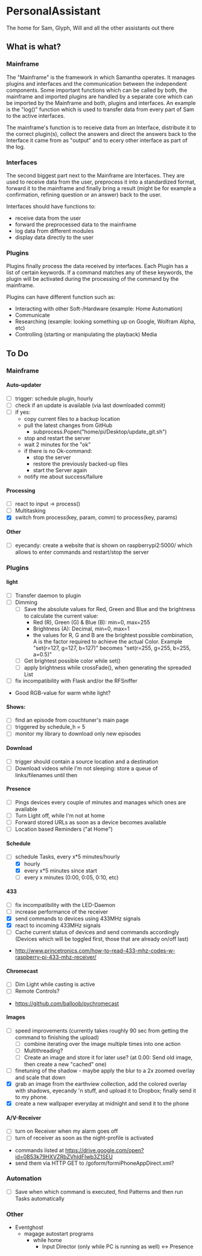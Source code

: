# PersonalAssistant
The home for Sam, Glyph, Will and all the other assistants out there

## What is what?

### Mainframe

The "Mainframe" is the framework in which Samantha operates.
It manages plugins and interfaces and the communication between the independent components. Some important functions which can be called by both, the mainframe and imported plugins are handled by a separate core which can be imported by the Mainframe and both, plugins and interfaces. An example is the "log()" function which is used to transfer data from every part of Sam to the active interfaces.

The mainframe's function is to receive data from an Interface, distribute it to the correct plugin(s), collect the answers and direct the answers back to the Interface it came from as "output" and to ecery other interface as part of the log.

### Interfaces

The second biggest part next to the Mainframe are Interfaces. They are used to receive data from the user, preprocess it into a standardized format, forward it to the mainframe and finally bring a result (might be for example a confirmation, refining question or an answer) back to the user.

Interfaces should have functions to:
- receive data from the user
- forward the preprocessed data to the mainframe
- log data from different modules
- display data directly to the user

### Plugins

Plugins finally process the data received by interfaces. Each Plugin has a list of certain keywords. If a command matches any of these keywords, the plugin will be activated during the processing of the command by the mainframe.

Plugins can have different function such as:
- Interacting with other Soft-/Hardware (example: Home Automation)
- Communicate
- Researching (example: looking something up on Google, Wolfram Alpha, etc)
- Controlling (starting or manipulating the playback) Media

## To Do

### Mainframe

#### Auto-updater

- [ ] trigger: schedule plugin, hourly
- [ ] check if an update is available (via last downloaded commit)
- [ ] if yes:
    - copy current files to a backup location
    - pull the latest changes from GitHub
        - subprocess.Popen("home/pi/Desktop/update_git.sh")
    - stop and restart the server
    - wait 2 minutes for the "ok"
    - if there is no Ok-command: 
        - stop the server
        - restore the previously backed-up files
        - start the Server again
    - notify me about success/failure

#### Processing
- [ ] react to input -> process()
- [ ] Multitasking
- [X] switch from process(key, param, comm) to process(key, params)

#### Other

- [ ] eyecandy: create a website that is shown on raspberrypi2:5000/ which allows to enter commands and restart/stop the server

### Plugins

#### light

- [ ] Transfer daemon to plugin 
- [ ] Dimming
    - [ ] Save the absolute values for Red, Green and Blue and the brightness to calculate the current value:
        - Red (R), Green (G) & Blue (B): min=0, max=255
        - Brightness (A): Decimal, min=0, max=1
        - the values for R, G and B are the brightest possible combination, A is the factor required to achieve the actual Color. Example "set(r=127, g=127, b=127)" becomes "set(r=255, g=255, b=255, a=0.5)"
    - [ ] Get brightest possible color while set()
    - [ ] apply brightness while crossFade(), when generating the spreaded List
- [ ] fix incompatibility with Flask and/or the RFSniffer
- Good RGB-value for warm white light?

#### Shows:

- [ ] find an episode from couchtuner's main page
- [ ] triggered by schedule_h = 5
- [ ] monitor my library to download only new episodes

#### Download

- [ ] trigger should contain a source location and a destination
- [ ] Download videos while I'm not sleeping: store a queue of links/filenames until then

#### Presence

- [ ] Pings devices every couple of minutes and manages which ones are available
- [ ] Turn Light off, while I'm not at home
- [ ] Forward stored URLs as soon as a device becomes available
- [ ] Location based Reminders ("at Home")

#### Schedule

- [ ] schedule Tasks, every x*5 minutes/hourly
    - [X] hourly
    - [X] every x*5 minutes since start
    - [ ] every x minutes (0:00, 0:05, 0:10, etc)

#### 433

- [ ] fix incompatibility with the LED-Daemon
- [ ] increase performance of the receiver
- [X] send commands to devices using 433MHz signals
- [X] react to incoming 433MHz signals
- [ ] Cache current status of devices and send commands accordingly (Devices which will be toggled first, those that are already on/off last)
- http://www.princetronics.com/how-to-read-433-mhz-codes-w-raspberry-pi-433-mhz-receiver/

#### Chromecast

- [ ] Dim Light while casting is active
- [ ] Remote Controls?
- https://github.com/balloob/pychromecast

#### Images

- [ ] speed improvements (currently takes roughly 90 sec from getting the command to finishing the upload)
    - [ ] combine iterating over the image multiple times into one action
    - [ ] Multithreading?
    - [ ] Create an image and store it for later use? (at 0.00: Send old image, then create a new "cached" one)
- [ ] finetuning of the shadow - maybe apply the blur to a 2x zoomed overlay and scale that down
- [X] grab an image from the earthview collection, add the colored overlay with shadows, eyecandy 'n stuff, and upload it to Dropbox; finally send it to my phone.
- [X] create a new wallpaper everyday at midnight and send it to the phone

#### A/V-Receiver

- [ ] turn on Receiver when my alarm goes off
- [ ] turn of receiver as soon as the night-profile is activated
- commands listed at https://drive.google.com/open?id=0B53k79HXVZRbZVhIdFIwb3Z1SEU
- send them via HTTP GET to <IP>/goform/formiPhoneAppDirect.xml?<COMMAND>

### Automation

- [ ] Save when which command is executed, find Patterns and then run Tasks automatically

### Other

- Eventghost 
    - magage autostart programs
        - while home
            - Input Director (only while PC is running as well) <-> Presence
